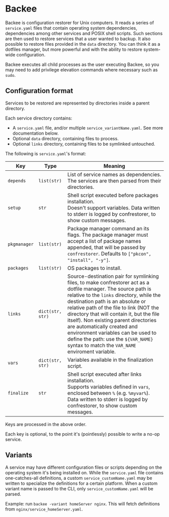 # Backee

Backee is configuration restorer for Unix computers. It reads a series of `service.yaml` files that contain operating system dependencies, dependencies among other services and POSIX shell scripts. Such sections are then used to restore services that a user wanted to backup. It also possible to restore files provided in the `data` directory. You can think it as a dotfiles manager, but more powerful and with the ability to restore system-wide configuration.

Backee executes all child processes as the user executing Backee, so you may need to add privilege elevation commands where necessary such as `sudo`.

## Configuration format

Services to be restored are represented by directories inside a parent directory.

Each service directory contains:

 - A `service.yaml` file, and/or multiple `service_variantName.yaml`. See more documentation below. 
 - Optional `data` directory, containing files to process.
 - Optional `links` directory, containing files to be symlinked untouched.

The following is `service.yaml`'s format:

|Key|Type|Meaning|
|---|---|---|
|`depends`|`list(str)`|List of service names as dependencies.</br>The services are then parsed from their directories.|
|`setup`|`str`|Shell script executed before packages installation.</br>Doesn't support variables. Data written to stderr is logged by confrestorer, to show custom messages.|
|`pkgmanager`|`list(str)`|Package manager command an its flags. The package manager must accept a list of package names appended, that will be passed by `confrestorer`. Defaults to `["pkcon", "install", "-y"]`.|
|`packages`|`list(str)`|OS packages to install.|
|`links`|`dict(str, str)`|Source-destination pair for symlinking files, to make confrestorer act as a dotfile manager. The source path is relative to the `links` directory, while the destination path is an absolute or relative path of the file to link (NOT the directory that will contain it, but the file itself). Non existing parent directories are automatically created and environment variables can be used to define the path: use the `${VAR_NAME}` syntax to match the `VAR_NAME` enviroment variable.|
|`vars`|`dict(str, str)`|Variables available in the finalization script.|
|`finalize`|`str`|Shell script executed after links installation.</br>Supports variables defined in `vars`, enclosed between `%` (e.g. `%myvar%`). Data written to stderr is logged by confrestorer, to show custom messages.|

Keys are processed in the above order.

Each key is optional, to the point it's (pointlessly) possible to write a no-op service.

## Variants

A service may have different configuration files or scripts depending on the operating system it's being installed on. While the `service.yaml` file contains one-catches-all definitions, a custom `service_customName.yaml` may be written to specialize the definitions for a certain platform. When a custom variant name is passed to the CLI, only `service_customName.yaml` will be parsed.

Example: run `backee -variant homeServer nginx`. This will fetch definitions from `nginx/service_homeServer.yaml`.

